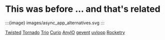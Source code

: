 # This was before ... and that's related

:::{image} images/async_app_alternatives.svg
:::

[Twisted](10-twisted.md)
[Tornado](20-tornado.md)
[Trio](30-trio.md)
[Curio](40-curio.md)
[AnyIO](50-anyio.md)
[gevent](60-gevent.md)
[uvloop](70-uvloop.md)
[Rocketry](80-rocketry.md)

